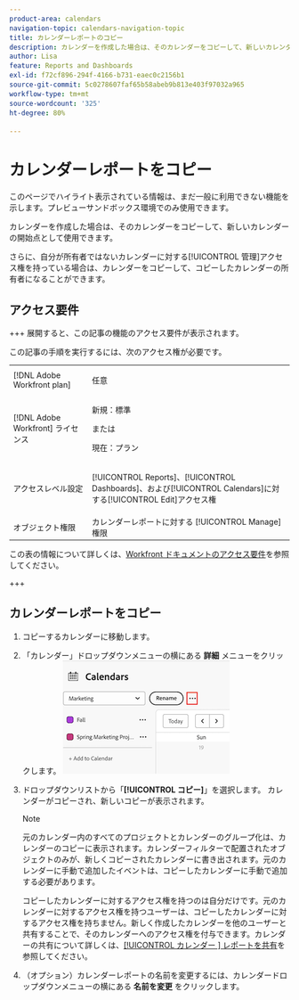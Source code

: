 ```yaml
---
product-area: calendars
navigation-topic: calendars-navigation-topic
title: カレンダーレポートのコピー
description: カレンダーを作成した場合は、そのカレンダーをコピーして、新しいカレンダーの開始点として使用できます。
author: Lisa
feature: Reports and Dashboards
exl-id: f72cf896-294f-4166-b731-eaec0c2156b1
source-git-commit: 5c0278607faf65b58abeb9b813e403f97032a965
workflow-type: tm+mt
source-wordcount: '325'
ht-degree: 80%

---
```


# カレンダーレポートをコピー

<span class="preview">このページでハイライト表示されている情報は、まだ一般に利用できない機能を示します。プレビューサンドボックス環境でのみ使用できます。</span>

カレンダーを作成した場合は、そのカレンダーをコピーして、新しいカレンダーの開始点として使用できます。

さらに、自分が所有者ではないカレンダーに対する[!UICONTROL 管理]アクセス権を持っている場合は、カレンダーをコピーして、コピーしたカレンダーの所有者になることができます。

## アクセス要件

+++ 展開すると、この記事の機能のアクセス要件が表示されます。

この記事の手順を実行するには、次のアクセス権が必要です。

<table style="table-layout:auto"> 
 <col> 
 </col> 
 <col> 
 </col> 
 <tbody> 
  <tr> 
   <td role="rowheader">[!DNL Adobe Workfront plan]</td> 
   <td> <p>任意</p> </td> 
  </tr> 
  <tr> 
   <td role="rowheader">[!DNL Adobe Workfront] ライセンス</td> 
   <td><p>新規：標準</p>
       <p>または</p>
       <p>現在：プラン</p></td> 
  </tr> 
  <tr> 
   <td role="rowheader">アクセスレベル設定</td> 
   <td> <p>[!UICONTROL Reports]、[!UICONTROL Dashboards]、および[!UICONTROL Calendars]に対する[!UICONTROL Edit]アクセス権</p></td> 
  </tr> 
  <tr> 
   <td role="rowheader">オブジェクト権限</td> 
   <td>カレンダーレポートに対する [!UICONTROL Manage] 権限</td> 
  </tr> 
 </tbody> 
</table>

この表の情報について詳しくは、[Workfront ドキュメントのアクセス要件](/help/quicksilver/administration-and-setup/add-users/access-levels-and-object-permissions/access-level-requirements-in-documentation.md)を参照してください。

+++


## カレンダーレポートをコピー

1. コピーするカレンダーに移動します。
1. 「カレンダー」ドロップダウンメニューの横にある **詳細** メニューをクリックします。
   ![&#x200B; カレンダーの詳細メニュー &#x200B;](assets/more-menu-calendar.png)

1. ドロップダウンリストから「**[!UICONTROL コピー]**」を選択します。 カレンダーがコピーされ、新しいコピーが表示されます。


   >[!NOTE]
   >
   >元のカレンダー内のすべてのプロジェクトとカレンダーのグループ化は、カレンダーのコピーに表示されます。カレンダーフィルターで配置されたオブジェクトのみが、新しくコピーされたカレンダーに書き出されます。元のカレンダーに手動で追加したイベントは、コピーしたカレンダーに手動で追加する必要があります。
   >
   >コピーしたカレンダーに対するアクセス権を持つのは自分だけです。元のカレンダーに対するアクセス権を持つユーザーは、コピーしたカレンダーに対するアクセス権を持ちません。新しく作成したカレンダーを他のユーザーと共有することで、そのカレンダーへのアクセス権を付与できます。カレンダーの共有について詳しくは、[[!UICONTROL カレンダー &#x200B;] レポートを共有](../../../reports-and-dashboards/reports/calendars/share-a-calendar-report.md)を参照してください。

1. （オプション）カレンダーレポートの名前を変更するには、カレンダードロップダウンメニューの横にある **名前を変更** をクリックします。

